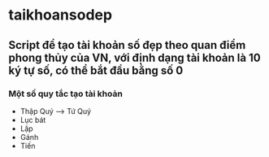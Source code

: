 # taikhoansodep
## Script để tạo tài khoản số đẹp theo quan điểm phong thủy của VN, với định dạng tài khoản là 10 ký tự số, có thể bắt đầu bằng số 0
### Một số quy tắc tạo tài khoản
* Thập Quý --> Tứ Quý
* Lục bát
* Lặp
* Gánh
* Tiến

